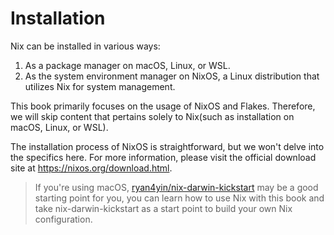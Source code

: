 # Installation

Nix can be installed in various ways:

1. As a package manager on macOS, Linux, or WSL.
2. As the system environment manager on NixOS, a Linux distribution that utilizes Nix for system management.

This book primarily focuses on the usage of NixOS and Flakes. Therefore, we will skip content that pertains solely to Nix(such as installation on macOS, Linux, or WSL).

The installation process of NixOS is straightforward, but we won't delve into the specifics here. For more information, please visit the official download site at <https://nixos.org/download.html>.

> If you're using macOS, [ryan4yin/nix-darwin-kickstart](https://github.com/ryan4yin/nix-darwin-kickstart) may be a good starting point for you,
> you can learn how to use Nix with this book and take nix-darwin-kickstart as a start point to build your own Nix configuration.
